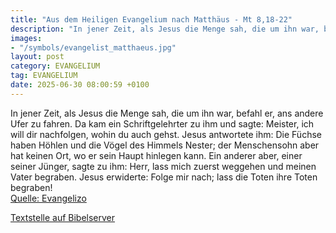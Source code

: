 ```yaml
---
title: "Aus dem Heiligen Evangelium nach Matthäus - Mt 8,18-22"
description: "In jener Zeit, als Jesus die Menge sah, die um ihn war, befahl er, ans andere Ufer zu fahren. Da kam ein Schriftgelehrter zu ihm und sagte: Meister, ich will dir nachfolgen, wohin du auch gehst. Jesus antwortete ihm: Die Füchse haben Höhlen und die Vögel des Himmels Nester; der M...."
images:
- "/symbols/evangelist_matthaeus.jpg"
layout: post
category: EVANGELIUM
tag: EVANGELIUM
date: 2025-06-30 08:00:59 +0100
---
```

In jener Zeit, als Jesus die Menge sah, die um ihn war, befahl er, ans andere Ufer zu fahren.
Da kam ein Schriftgelehrter zu ihm und sagte: Meister, ich will dir nachfolgen, wohin du auch gehst.
Jesus antwortete ihm: Die Füchse haben Höhlen und die Vögel des Himmels Nester; der Menschensohn aber hat keinen Ort, wo er sein Haupt hinlegen kann.<!--more-->
Ein anderer aber, einer seiner Jünger, sagte zu ihm: Herr, lass mich zuerst weggehen und meinen Vater begraben.
Jesus erwiderte: Folge mir nach; lass die Toten ihre Toten begraben!<br>
[Quelle: Evangelizo](https://evangeliumtagfuertag.org/DE/gospel)

[Textstelle auf Bibelserver](https://www.bibleserver.com/EU/Matthäus8,18-22)
